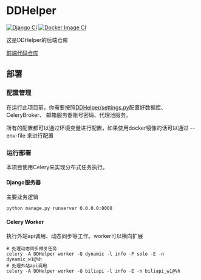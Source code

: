 # DDHelper

[![Django CI](https://github.com/DDHelper/DDHelper/actions/workflows/django.yml/badge.svg)](https://github.com/DDHelper/DDHelper/actions/workflows/django.yml)  [![Docker Image CI](https://github.com/DDHelper/DDHelper/actions/workflows/docker-image.yml/badge.svg)](https://github.com/DDHelper/DDHelper/actions/workflows/docker-image.yml)

这是DDHelper的后端仓库

[前端代码仓库](https://github.com/DDHelper/DDHelper-frontend)

## 部署

### 配置管理

在运行此项目前，你需要按照[DDHelper/settings.py]()配置好数据库、CeleryBroker、
邮箱服务器账号密码、代理池服务。

所有的配置都可以通过环境变量进行配置，如果使用docker镜像的话可以通过 --env-file 来进行配置

### 运行部署
本项目使用Celery来实现分布式任务执行。

#### Django服务器
主要业务逻辑
```shell
python manage.py runserver 0.0.0.0:8000
```

#### Celery Worker
执行外站api调用、动态同步等工作。worker可以横向扩展
```shell
# 处理动态同步相关任务
celery -A DDHelper worker -Q dynamic -l info -P solo -E -n dynamic_w1@%h
# 处理外站api调用
celery -A DDHelper worker -Q biliapi -l info -E -n biliapi_w1@%h
```


